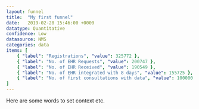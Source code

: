 ```yaml
---
layout: funnel
title:  "My first funnel"
date:   2019-02-28 15:46:00 +0000
datatype: Quantitative
confidence: Low
datasource: NMS
categories: data
items: [
    { "label": "Registrations", "value": 325772 },
    { "label": "No. of EHR Requests", "value": 200747 },
    { "label": "No. of EHR Received", "value": 190549 },
    { "label": "No. of EHR integrated with 8 days", "value": 155725 },
    { "label": "No. of first consultations with data", "value": 100000 }
]
---
```

Here are some words to set context etc.